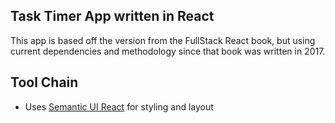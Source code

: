## Task Timer App written in React

This app is based off the version from the FullStack React book, but using current dependencies and methodology since that book was written in 2017. 

## Tool Chain

- Uses [Semantic UI React](https://react.semantic-ui.com/usage) for styling and layout
